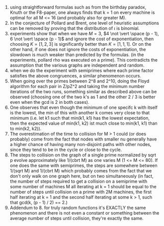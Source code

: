 1. using straightforward formulas such as from the birthday paradox, Knuth or the F8-paper, one always finds that k = 1 on every machine is optimal for all M <= 16 (and probably also for greater M).
2. In the conjecture of Pollard and Brent, one level of heuristic assumptions can be removed by proving that the distribution of $\iota$ is binomial.
3. experiments show that when we have $M = 3$, $4 \not \vert \space (p - 1), 6 \not \vert \space (p - 1)$ and ignore the cost of exponentiation, then choosing $K = [1, 2, 3]$ is significantly better than $K = [1, 1, 1]$. Or on the other hand, if one does not ignore the costs of exponentiation, the slowdown is much weaker than predicted by the formulas. (in the experiments, pollard rho was executed on a prime). This contradicts the assumption that the various graphs are independent and random. 
4. when we do the experiment with semiprimes where each prime factor satisfies the above congruences, a similar phenomenon occurs.
5. When going over the primes between 2^8 and 2^10, doing the Floyd algorithm for each pair in Z/pZ^2 and taking the minimum number iterations of the two runs, something similar as described above can be observed (choosing one of the two k's as 1 and the other 2 / 3 is better even when the gcd is 2 in both cases).
6. One observes that even though the minimum of one specifc k with itself is the lowest, the min of this with another k comes very close to that minimum (i.e. let k1 such that min(k1, k1) has the lowest expectation, then the expected value of min(k1, k2) ist much close to min(k1, k1) than to min(k2, k2)).
7. The overestimation of the time to collision for M > 1 could (or does probably) come from the fact that nodes with smaller nu generally have a higher chance of having many non-disjoint paths with other nodes, since they tend to be in the cycle or close to the cycle.
8. The steps to collision on the graph of a single prime normalized by sqrt p evolve approximately like 1/(cbrt M) as one varies M (1 <= M <= 80). If one does the same with semiprimes, the steps are somewhere between 1/(sqrt M) and 1/(cbrt M) which probably comes from the fact that we don't only walk on one graph here, but on two simultaneously (in fact, the number of steps required to get a collision on a semiprime with some number of machines M all iterating at k = 1 should be equal to the number of steps until collision on a prime with 2M machines, the first half iterating at k = 1 and the second half iterating at some k > 1, such that gcd(k, (p - 1) / 2) == 2.)
9. Addendum to 8. for truly random functions it's EXACTLY the same phenomenon and there is not even a constant or something between the average number of steps until collision, they're exactly the same.